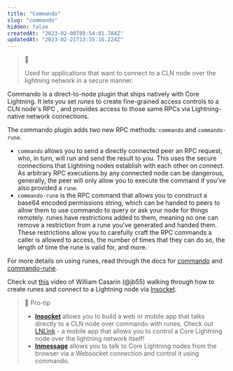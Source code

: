 ```yaml
---
title: "Commando"
slug: "commando"
hidden: false
createdAt: "2023-02-08T09:54:01.784Z"
updatedAt: "2023-02-21T13:55:16.224Z"
---
```

> 📘 
> 
> Used for applications that want to connect to a CLN node over the lightning network in a secure manner.

Commando is a direct-to-node plugin that ships natively with Core Lightning. It lets you set _runes_ to create fine-grained access controls to a CLN node's RPC , and provides access to those same RPCs via Lightning-native network connections. 

The commando plugin adds two new RPC methods: `commando` and `commando-rune`.

- `commando` allows you to send a directly connected peer an RPC request, who, in turn, will run and send the result to you. This uses the secure connections that Lightning nodes establish with each other on connect. As arbitrary RPC executions by any connected node can be dangerous, generally, the peer will only allow you to execute the command if you've also provided a `rune`.
- `commando-rune` is the RPC command that allows you to construct a base64 encoded permissions string, which can be handed to peers to allow them to use commando to query or ask your node for things remotely. runes have restrictions added to them, meaning no one can remove a restriction from a rune you've generated and handed them. These restrictions allow you to carefully craft the RPC commands a caller is allowed to access, the number of times that they can do so, the length of time the rune is valid for, and more.

For more details on using runes, read through the docs for [commando](ref:lightning-commando) and [commando-rune](ref:lightning-commando-rune).

Check out [this](https://www.youtube.com/watch?v=LZLRCPNn7vA) video of William Casarin (@jb55) walking through how to create runes and connect to a Lightning node via [lnsocket](https://github.com/jb55/lnsocket).



> 📘 Pro-tip
> 
> - **[lnsocket](https://github.com/jb55/lnsocket)** allows you to build a web or mobile app that talks directly to a CLN node over commando with runes. Check out [LNLink](https://lnlink.app/) -  a mobile app that allows you to control a Core Lightning node over the lightning network itself!
> - **[lnmessage](https://github.com/aaronbarnardsound/lnmessage)** allows you to talk to Core Lightning nodes from the browser via a Websocket connection and control it using commando.